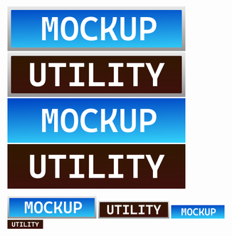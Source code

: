![](Mockup_Badge.png)
![](Utility_Badge.png)
![](Mockup_Badge2.png)
![](Utility_Badge2.png)

<img src="Mockup_Badge.png" height=50>
<img src="Utility_Badge.png" height=40>
<img src="Mockup_Badge2.png" height=30>
<img src="Utility_Badge2.png" height=20>
